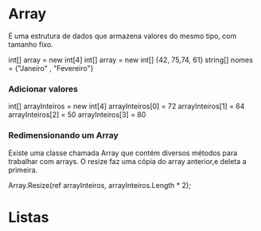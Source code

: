 # Array

É uma estrutura de dados que armazena valores do mesmo tipo, com tamanho fixo.

int[] array = new int[4]
int[] array = new int[] {42, 75,74, 61}
string[] nomes = {"Janeiro" , "Fevereiro"}

### Adicionar valores

int[] arrayInteiros = new int[4]
arrayInteiros[0] = 72
arrayInteiros[1] = 64
arrayInteiros[2] = 50
arrayInteiros[3] = 80

### Redimensionando um Array

Existe uma classe chamada Array que contém diversos métodos para trabalhar com arrays. O resize faz uma cópia do array anterior,e deleta a primeira.

Array.Resize(ref arrayInteiros, arrayInteiros.Length * 2);

# Listas

